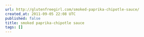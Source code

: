 ```yaml
---
url: http://glutenfreegirl.com/smoked-paprika-chipotle-sauce/
created_at: 2011-09-05 22:08 UTC
published: false
title: smoked paprika-chipotle sauce
tags: []
---
```



